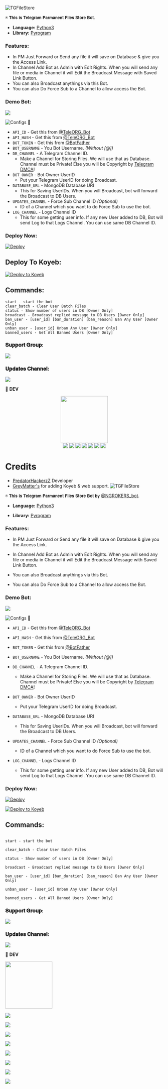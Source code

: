 ![TGFileStore](https://telegra.ph/file/d651c7b7943a9702f846d.png)

⍟ 𝗧𝗵𝗶𝘀 𝗶𝘀 𝗧𝗲𝗹𝗲𝗴𝗿𝗮𝗺 𝗣𝗮𝗿𝗺𝗮𝗻𝗲𝗻𝘁 𝗙𝗶𝗹𝗲𝘀 𝗦𝘁𝗼𝗿𝗲 𝗕𝗼𝘁.

* **Language:** [Python3](https://www.python.org)
* **Library:** [Pyrogram](https://docs.pyrogram.org)

### Features:
- In PM Just Forward or Send any file it will save on Database & give you the Access Link.
- In Channel Add Bot as Admin with Edit Rights. When you will send any file or media in Channel it will Edit the Broadcast Message with Saved Link Button.
- You can also Broadcast anythings via this Bot.
- You can also Do Force Sub to a Channel to allow access the Bot.

### Demo Bot:
<a href="https://t.me/permanent_file_store_658_bot"><img src="https://img.shields.io/badge/Demo-Telegram%20Bot-blue.svg?logo=telegram"></a>

![Configs](https://telegra.ph/file/033408792afc4d4f1f8f6.png) 🤖

- `API_ID` - Get this from [@TeleORG_Bot](https://t.me/TeleORG_Bot)
- `API_HASH` - Get this from [@TeleORG_Bot](https://t.me/TeleORG_Bot)
- `BOT_TOKEN` - Get this from [@BotFather](https://t.me/BotFather)
- `BOT_USERNAME` - You Bot Username. *(Without [@])*
- `DB_CHANNEL` - A Telegram Channel ID.
	- Make a Channel for Storing Files. We will use that as Database. Channel must be Private! Else you will be Copyright by [Telegram DMCA](https://t.me/dmcatelegram)!
- `BOT_OWNER` - Bot Owner UserID
	- Put your Telegram UserID for doing Broadcast.
- `DATABASE_URL` - MongoDB Database URI
	- This for Saving UserIDs. When you will Broadcast, bot will forward the Broadcast to DB Users.
- `UPDATES_CHANNEL` - Force Sub Channel ID *(Optional)*
	- ID of a Channel which you want to do Force Sub to use the bot. 
- `LOG_CHANNEL` - Logs Channel ID
	- This for some getting user info. If any new User added to DB, Bot will send Log to that Logs Channel. You can use same DB Channel ID.

### Deploy Now:
[![Deploy](https://www.herokucdn.com/deploy/button.svg)](https://heroku.com/deploy?template=https://github.com/Greymattersbot/TG-FileStore)

## Deploy To Koyeb:
[![Deploy to Koyeb](https://www.koyeb.com/static/images/deploy/button.svg)](https://app.koyeb.com/deploy?type=git&repository=github.com/Greymattersbot/TG-FileStore&branch=main&name=TGStorebot)


## Commands:
```
start - start the bot
clear_batch - Clear User Batch Files
status - Show number of users in DB [Owner Only]
broadcast - Broadcast replied message to DB Users [Owner Only]
ban_user - [user_id] [ban_duration] [ban_reason] Ban Any User [Owner Only]
unban_user - [user_id] Unban Any User [Owner Only]
banned_users - Get All Banned Users [Owner Only]
```

### 𝐒𝐮𝐩𝐩𝐨𝐫𝐭 𝐆𝐫𝐨𝐮𝐩:
<a href="https://t.me/greymatters_bots_discussion"><img src="https://img.shields.io/badge/Telegram-Join%20Telegram%20Group-red.svg?logo=telegram"></a>
### 𝐔𝐩𝐝𝐚𝐭𝐞𝐬 𝐂𝐡𝐚𝐧𝐧𝐞𝐥:
<a href="https://t.me/greymatter_bots"><img src="https://img.shields.io/badge/Telegram-Join%20Telegram%20Channel-blue.svg?logo=telegram"></a>


👲 <b>DEV</b>

<p align="middle">
<img src="https://telegra.ph/file/024846dd18debc64c91e8.jpg" width="150" height="150"><br>
<img src="https://badgen.net/badge/Name/PredatorHackerzZ/FF33FF?icon=awesome&labelColor=0080FF"></a>
<img src="https://badgen.net/badge/Skills/python/Red?icon=terminal&labelColor=blue"></a>
<a href="https://telegram.dog/PredatorHackerzZ"><img src="https://img.shields.io/badge/Telegram-Bot-blue.svg?logo=telegram"></a>
<a href="https://github.com/PredatorHackerzZ"><img src="https://badgen.net/badge/Follow%20on%20/GitHub/80FF00?icon=github&labelColor=Green"></a>
<a href="https://twitter.com/Cod3sofAbhi"><img src="https://img.shields.io/badge/Twitter-Follow%20on%20Twitter-informational.svg?logo=twitter"></a>
<a href="https://facebook.com/Abhishek.modi.58173000"><img src="https://img.shields.io/badge/Facebook-Follow%20on%20Facebook-blue.svg?logo=facebook"></a>
<a href="https://www.instagram.com/Cod3sofAbhi"><img src="https://img.shields.io/badge/Instagram-Follow%20on%20Instagram-important.svg?logo=instagram"></a>

# Credits 
- [PredatorHackerzZ](https://github.com/PredatorHackerzZ) Developer 
- [GreyMatter's](https://github.com/Greymattersbot) for adding Koyeb & web support.
![TGFileStore](https://telegra.ph/file/f26421a7ef7ab04920f2b.jpg)

⍟ 𝗧𝗵𝗶𝘀 𝗶𝘀 𝗧𝗲𝗹𝗲𝗴𝗿𝗮𝗺 𝗣𝗮𝗿𝗺𝗮𝗻𝗲𝗻𝘁 𝗙𝗶𝗹𝗲𝘀 𝗦𝘁𝗼𝗿𝗲 𝗕𝗼𝘁 𝗯𝘆 [@NGROKERS_bot](https://telegram.dog/NGROCKERS_bot).

* **Language:** [Python3](https://www.python.org)

* **Library:** [Pyrogram](https://docs.pyrogram.org)

### Features:

- In PM Just Forward or Send any file it will save on Database & give you the Access Link.

- In Channel Add Bot as Admin with Edit Rights. When you will send any file or media in Channel it will Edit the Broadcast Message with Saved Link Button.

- You can also Broadcast anythings via this Bot.

- You can also Do Force Sub to a Channel to allow access the Bot.

### Demo Bot:

<a href="https://t.me/NGROCKERS_bot"><img src="https://img.shields.io/badge/Demo-Telegram%20Bot-blue.svg?logo=telegram"></a>

![Configs](https://telegra.ph/file/033408792afc4d4f1f8f6.png) 🤖

- `API_ID` - Get this from [@TeleORG_Bot](https://t.me/TeleORG_Bot)

- `API_HASH` - Get this from [@TeleORG_Bot](https://t.me/TeleORG_Bot)

- `BOT_TOKEN` - Get this from [@BotFather](https://t.me/BotFather)

- `BOT_USERNAME` - You Bot Username. *(Without [@])*

- `DB_CHANNEL` - A Telegram Channel ID.

	- Make a Channel for Storing Files. We will use that as Database. Channel must be Private! Else you will be Copyright by [Telegram DMCA](https://t.me/dmcatelegram)!

- `BOT_OWNER` - Bot Owner UserID

	- Put your Telegram UserID for doing Broadcast.

- `DATABASE_URL` - MongoDB Database URI

	- This for Saving UserIDs. When you will Broadcast, bot will forward the Broadcast to DB Users.

- `UPDATES_CHANNEL` - Force Sub Channel ID *(Optional)*

	- ID of a Channel which you want to do Force Sub to use the bot. 

- `LOG_CHANNEL` - Logs Channel ID

	- This for some getting user info. If any new User added to DB, Bot will send Log to that Logs Channel. You can use same DB Channel ID.

### Deploy Now:

[![Deploy](https://www.herokucdn.com/deploy/button.svg)](https://heroku.com/deploy?template=https://github.com/ngrockers/TG-FileStore)

[![Deploy to Koyeb](https://www.koyeb.com/static/images/deploy/button.svg)](https://app.koyeb.com/deploy?type=git&repository=github.com/ngrockers/TG-FileStore&branch=main&name=TGStorebot)

## Commands:

```

start - start the bot

clear_batch - Clear User Batch Files

status - Show number of users in DB [Owner Only]

broadcast - Broadcast replied message to DB Users [Owner Only]

ban_user - [user_id] [ban_duration] [ban_reason] Ban Any User [Owner Only]

unban_user - [user_id] Unban Any User [Owner Only]

banned_users - Get All Banned Users [Owner Only]

```

### 𝐒𝐮𝐩𝐩𝐨𝐫𝐭 𝐆𝐫𝐨𝐮𝐩:

<a href="https://t.me/malluvillamovies"><img src="https://img.shields.io/badge/Telegram-Join%20Telegram%20Group-green.svg?logo=telegram"></a>

### 𝐔𝐩𝐝𝐚𝐭𝐞𝐬 𝐂𝐡𝐚𝐧𝐧𝐞𝐥:

<a href="https://t.me/+GsFSpn-3xgwyYmNk"><img src="https://img.shields.io/badge/Telegram-Join%20Telegram%20Channel-yellow.svg?logo=telegram"></a>

👲 <b>DEV</b>

<p align="middle">

<img src="https://telegra.ph/file/f26421a7ef7ab04920f2b.jpg" width="150" height="150"><br>

<img src="https://badgen.net/badge/Name/PredatorHackerzZ/FF33FF?icon=awesome&labelColor=0080FF"></a>

<img src="https://badgen.net/badge/Skills/python/Red?icon=terminal&labelColor=blue"></a>

<a href="https://telegram.dog/ngrocker"><img src="https://img.shields.io/badge/Telegram-Bot-blue.svg?logo=telegram"></a>

<a href="https://github.com/NGROCKERS"><img src="https://badgen.net/badge/Follow%20on%20/GitHub/80FF00?icon=github&labelColor=Green"></a>

<a href="https://youtu.be/scjlb-TACyQ"><img src="https://img.shields.io/badge/YouTube-Channel-FF3333.svg?logo=youtube&logoColor=FF3333"></a>

<a href="https://twitter.com/ADARSHMEDIAS"><img src="https://img.shields.io/badge/Twitter-Follow%20on%20Twitter-informational.svg?logo=twitter"></a>

<a href="https://facebook.com/NGROCKERS"><img src="https://img.shields.io/badge/Facebook-Follow%20on%20Facebook-blue.svg?logo=facebook"></a>

<a href="https://www.instagram.com/ADARSHMEDIAS"><img src="https://img.shields.io/badge/Instagram-Follow%20on%20Instagram-important.svg?logo=instagram"></a>
